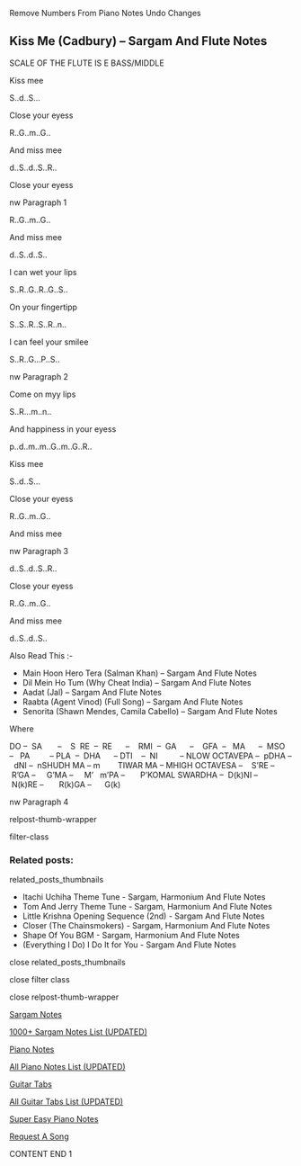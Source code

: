 
Remove Numbers From Piano Notes
Undo Changes



## Kiss Me (Cadbury) – Sargam And Flute Notes



SCALE OF THE FLUTE IS E BASS/MIDDLE



Kiss mee



S..d..S…



Close your eyess



R..G..m..G..



And miss mee



d..S..d..S..R..



Close your eyess



nw Paragraph 1

R..G..m..G..



And miss mee



d..S..d..S..



I can wet your lips



S..R..G..R..G..S..



On your fingertipp



S..S..R..S..R..n..



I can feel your smilee



S..R..G…P..S..

nw Paragraph 2



Come on myy lips



S..R…m..n..



And happiness in your eyess



p..d..m..m..G..m..G..R..



Kiss mee



S..d..S…



Close your eyess



R..G..m..G..



And miss mee



nw Paragraph 3

d..S..d..S..R..



Close your eyess



R..G..m..G..



And miss mee



d..S..d..S..



Also Read This :-



* Main Hoon Hero Tera (Salman Khan) – Sargam And Flute Notes
* Dil Mein Ho Tum (Why Cheat India) – Sargam And Flute Notes
* Aadat (Jal) – Sargam And Flute Notes
* Raabta (Agent Vinod) (Full Song) – Sargam And Flute Notes
* Senorita (Shawn Mendes, Camila Cabello) – Sargam And Flute Notes



Where



DO –  SA       –    S  RE  –  RE      –    RMI  –  GA      –    GFA  –   MA      –  MSO  –   PA         – PLA  –  DHA      – DTI    –  NI          – NLOW OCTAVEPA –  pDHA –  dNI –  nSHUDH MA – m        TIWAR MA – MHIGH OCTAVESA –    S’RE –     R’GA –     G’MA –     M’   m’PA –       P’KOMAL SWARDHA –  D(k)NI –       N(k)RE –       R(k)GA –      G(k)



nw Paragraph 4

relpost-thumb-wrapper

filter-class

### Related posts:

related_posts_thumbnails

* Itachi Uchiha Theme Tune - Sargam, Harmonium And Flute Notes
* Tom And Jerry Theme Tune - Sargam, Harmonium And Flute Notes
* Little Krishna Opening Sequence (2nd) - Sargam And Flute Notes
* Closer (The Chainsmokers) - Sargam, Harmonium And Flute Notes
* Shape Of You BGM - Sargam, Harmonium And Flute Notes
* (Everything I Do) I Do It for You - Sargam And Flute Notes

close related_posts_thumbnails

close filter class

close relpost-thumb-wrapper

[Sargam Notes](https://www.notationsworld.com/sargam-notes.html)

[1000+ Sargam Notes List (UPDATED)](https://www.notationsworld.com/all-songs-list-sargam-notes.html)

[Piano Notes](https://www.notationsworld.com/piano-notes.html)

[All Piano Notes List (UPDATED)](https://www.notationsworld.com/all-songs-list-piano-notes.html)

[Guitar Tabs](https://www.notationsworld.com/guitar-tabs.html)

[All Guitar Tabs List (UPDATED)](https://www.notationsworld.com/all-songs-list-guitar-tabs.html)

[Super Easy Piano Notes](https://studywall.in/)

[Request A Song](https://www.notationsworld.com/request-a-song.html)

CONTENT END 1

